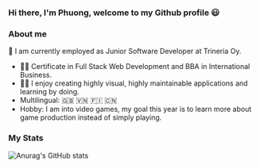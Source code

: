 ### Hi there, I'm Phuong, welcome to my Github profile :smiley:
  
### About me
   :office: I am currently employed as Junior Software Developer at Trineria Oy.
  - :woman_student: Certificate in Full Stack Web Development and BBA in International Business.
  - :mage_woman: I enjoy creating highly visual, highly maintainable applications and learning by doing.
  - Multilingual: :gb: :vietnam: :finland: :cn:
  - Hobby: I am into video games, my goal this year is to learn more about game production instead of simply playing.
  
  ### My Stats
  ![Anurag's GitHub stats](https://github-readme-stats.vercel.app/api?username=heihazy&count_private=true&show_icons=true&theme=dracula)
  

